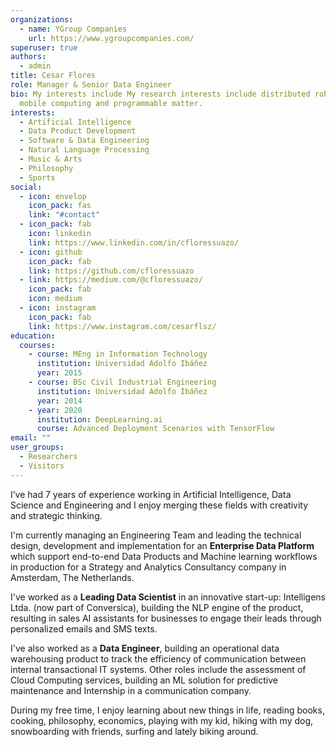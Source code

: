 ```yaml
---
organizations:
  - name: YGroup Companies
    url: https://www.ygroupcompanies.com/
superuser: true
authors:
  - admin
title: Cesar Flores
role: Manager & Senior Data Engineer
bio: My interests include My research interests include distributed robotics,
  mobile computing and programmable matter.
interests:
  - Artificial Intelligence
  - Data Product Development
  - Software & Data Engineering
  - Natural Language Processing
  - Music & Arts
  - Philosophy
  - Sports
social:
  - icon: envelop
    icon_pack: fas
    link: "#contact"
  - icon_pack: fab
    icon: linkedin
    link: https://www.linkedin.com/in/cfloressuazo/
  - icon: github
    icon_pack: fab
    link: https://github.com/cfloressuazo
  - link: https://medium.com/@cfloressuazo/
    icon_pack: fab
    icon: medium
  - icon: instagram
    icon_pack: fab
    link: https://www.instagram.com/cesarflsz/
education:
  courses:
    - course: MEng in Information Technology
      institution: Universidad Adolfo Ibáñez
      year: 2015
    - course: BSc Civil Industrial Engineering
      institution: Universidad Adolfo Ibáñez
      year: 2014
    - year: 2020
      institution: DeepLearning.ai
      course: Advanced Deployment Scenarios with TensorFlow
email: ""
user_groups:
  - Researchers
  - Visitors
---
```

I’ve had 7 years of experience working in Artificial Intelligence, Data Science and Engineering and I enjoy merging these fields with creativity and strategic thinking.

I'm currently managing an Engineering Team and leading the technical design, development and implementation for an **Enterprise Data Platform** which support end-to-end Data Products and Machine learning workflows in production for a Strategy and Analytics Consultancy company in Amsterdam, The Netherlands.

I've worked as a **Leading Data Scientist** in an innovative start-up: Intelligens Ltda. (now part of Conversica), building the NLP engine of the product, resulting in sales AI assistants for businesses to engage their leads through personalized emails and SMS texts.

I've also worked as a **Data Engineer**, building an operational data warehousing product to track the efficiency of communication between internal transactional IT systems. Other roles include the assessment of Cloud Computing services, building an ML solution for predictive maintenance and Internship in a communication company.

During my free time, I enjoy learning about new things in life, reading books, cooking, philosophy, economics, playing with my kid, hiking with my dog, snowboarding with friends, surfing and lately biking around.